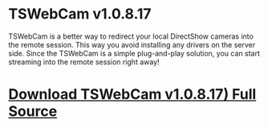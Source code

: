 # TSWebCam v1.0.8.17

TSWebCam is a better way to redirect your local DirectShow cameras into the remote session. This way you avoid installing any drivers on the server side. Since the TSWebCam is a simple plug-and-play solution, you can start streaming into the remote session right away!

# [Download TSWebCam v1.0.8.17) Full Source](https://developer.team/software/34966-tswebcam-v10817.html)
